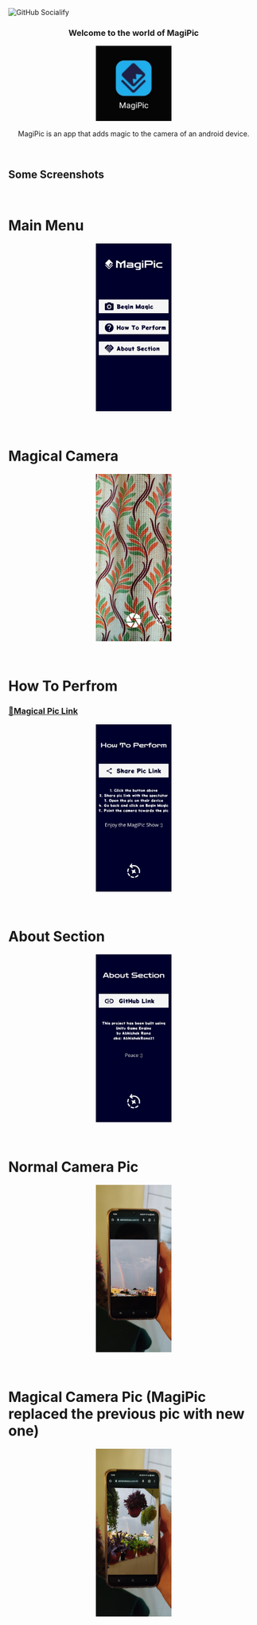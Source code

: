 ![GitHub Socialify](https://socialify.git.ci/AbhishekRana21/MagiPic/image?description=1&pattern=Formal%20Invitation&theme=Dark)

<div align="center">
  <h3>Welcome to the world of MagiPic</h3>
</div>

<p align="center">
  <img width="30%" src="https://github.com/AbhishekRana21/MagiPic/blob/master/Screenshots/Screenshot1.jpg"/>
</p>
<p align="center">MagiPic is an app that adds magic to the camera of an android device.</p>

<br>

## Some Screenshots
<br>

# Main Menu
<p align="center">
  <img width="30%" src="https://github.com/AbhishekRana21/MagiPic/blob/master/Screenshots/Screenshot2.jpg"/>
</p>

<br>

# Magical Camera
<p align="center">
  <img width="30%" src="https://github.com/AbhishekRana21/MagiPic/blob/master/Screenshots/Screenshot3.jpg"/>
</p>

<br>

# How To Perfrom <h3><a href="https://abhishekrana.com/MagiPic/MagicalPic.jpg">🔗Magical Pic Link</a></h3>
<p align="center">
  <img width="30%" src="https://github.com/AbhishekRana21/MagiPic/blob/master/Screenshots/Screenshot4.jpg"/>
</p>

<br>

# About Section
<p align="center">
  <img width="30%" src="https://github.com/AbhishekRana21/MagiPic/blob/master/Screenshots/Screenshot5.jpg"/>
</p>

<br>

# Normal Camera Pic
<p align="center">
  <img width="30%" src="https://github.com/AbhishekRana21/MagiPic/blob/master/Screenshots/Screenshot6.jpg"/>
</p>

<br>

# Magical Camera Pic (MagiPic replaced the previous pic with new one)
<p align="center">
  <img width="30%" src="https://github.com/AbhishekRana21/MagiPic/blob/master/Screenshots/Screenshot7.png"/>
</p>
